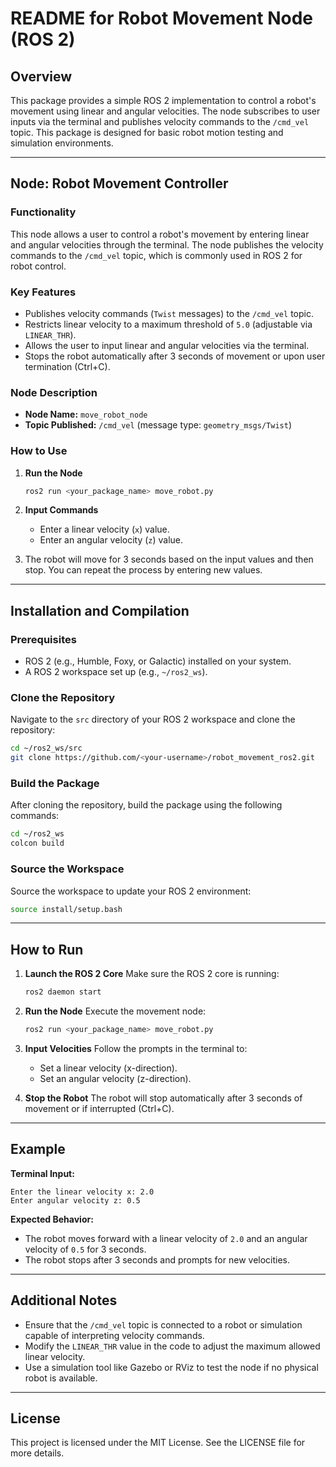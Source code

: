 # README for Robot Movement Node (ROS 2)

## Overview
This package provides a simple ROS 2 implementation to control a robot's movement using linear and angular velocities. The node subscribes to user inputs via the terminal and publishes velocity commands to the `/cmd_vel` topic. This package is designed for basic robot motion testing and simulation environments.

---

## Node: Robot Movement Controller

### Functionality
This node allows a user to control a robot's movement by entering linear and angular velocities through the terminal. The node publishes the velocity commands to the `/cmd_vel` topic, which is commonly used in ROS 2 for robot control.

### Key Features
- Publishes velocity commands (`Twist` messages) to the `/cmd_vel` topic.
- Restricts linear velocity to a maximum threshold of `5.0` (adjustable via `LINEAR_THR`).
- Allows the user to input linear and angular velocities via the terminal.
- Stops the robot automatically after 3 seconds of movement or upon user termination (Ctrl+C).

### Node Description
- **Node Name:** `move_robot_node`
- **Topic Published:** `/cmd_vel` (message type: `geometry_msgs/Twist`)

### How to Use
1. **Run the Node**
   ```bash
   ros2 run <your_package_name> move_robot.py
   ```

2. **Input Commands**
   - Enter a linear velocity (`x`) value.
   - Enter an angular velocity (`z`) value.

3. The robot will move for 3 seconds based on the input values and then stop. You can repeat the process by entering new values.

---

## Installation and Compilation

### Prerequisites
- ROS 2 (e.g., Humble, Foxy, or Galactic) installed on your system.
- A ROS 2 workspace set up (e.g., `~/ros2_ws`).

### Clone the Repository
Navigate to the `src` directory of your ROS 2 workspace and clone the repository:

```bash
cd ~/ros2_ws/src
git clone https://github.com/<your-username>/robot_movement_ros2.git
```

### Build the Package
After cloning the repository, build the package using the following commands:

```bash
cd ~/ros2_ws
colcon build
```

### Source the Workspace
Source the workspace to update your ROS 2 environment:

```bash
source install/setup.bash
```

---

## How to Run
1. **Launch the ROS 2 Core**
   Make sure the ROS 2 core is running:
   ```bash
   ros2 daemon start
   ```

2. **Run the Node**
   Execute the movement node:
   ```bash
   ros2 run <your_package_name> move_robot.py
   ```

3. **Input Velocities**
   Follow the prompts in the terminal to:
   - Set a linear velocity (x-direction).
   - Set an angular velocity (z-direction).

4. **Stop the Robot**
   The robot will stop automatically after 3 seconds of movement or if interrupted (Ctrl+C).

---

## Example
**Terminal Input:**
```
Enter the linear velocity x: 2.0
Enter angular velocity z: 0.5
```

**Expected Behavior:**
- The robot moves forward with a linear velocity of `2.0` and an angular velocity of `0.5` for 3 seconds.
- The robot stops after 3 seconds and prompts for new velocities.

---

## Additional Notes
- Ensure that the `/cmd_vel` topic is connected to a robot or simulation capable of interpreting velocity commands.
- Modify the `LINEAR_THR` value in the code to adjust the maximum allowed linear velocity.
- Use a simulation tool like Gazebo or RViz to test the node if no physical robot is available.

---

## License
This project is licensed under the MIT License. See the LICENSE file for more details.

